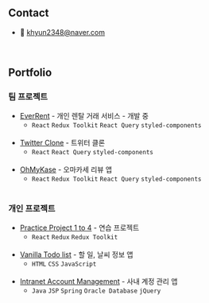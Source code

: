 ## Contact
- 📧 khyun2348@naver.com
<br>

## Portfolio
### 팀 프로젝트
- [EverRent](https://github.com/ever-rent/ever-rent-FE) - 개인 렌탈 거래 서비스 - 개발 중
  - `React` `Redux Toolkit` `React Query` `styled-components`
  <br>
- [Twitter Clone](https://github.com/kwakhyun/twitter-clone-FE) - 트위터 클론
  - `React` `React Query` `styled-components`
  <br>
- [OhMyKase](https://github.com/kwakhyun/oh-my-kase-FE) - 오마카세 리뷰 앱
  - `React` `Redux Toolkit` `React Query` `styled-components`
  <br>
  
### 개인 프로젝트
- [Practice Project 1 to 4](https://github.com/kwakhyun/front-end-practice/tree/main/react) - 연습 프로젝트
  - `React` `Redux` `Redux Toolkit`
  <br>
- [Vanilla Todo list](https://github.com/kwakhyun/vanilla-todo-list) - 할 일, 날씨 정보 앱
  - `HTML` `CSS` `JavaScript`
  <br>
- [Intranet Account Management](https://github.com/kwakhyun/intranet-account-management) - 사내 계정 관리 앱
  - `Java` `JSP` `Spring` `Oracle Database` `jQuery`
  <br>
